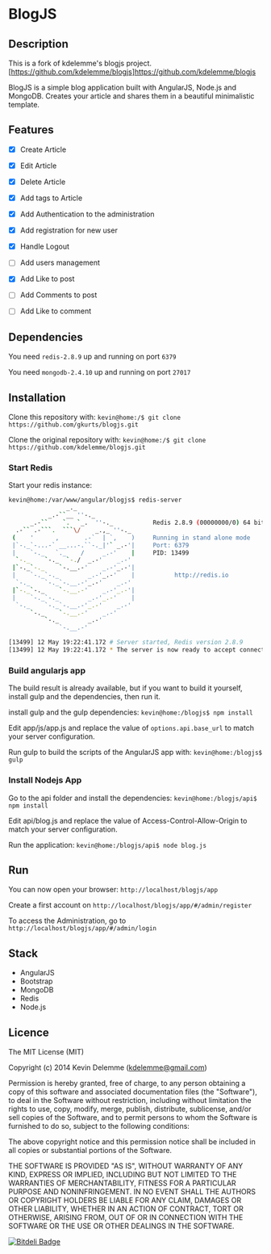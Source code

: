 # BlogJS


## Description

This is a fork of kdelemme's blogjs project. [https://github.com/kdelemme/blogjs]https://github.com/kdelemme/blogjs

BlogJS is a simple blog application built with AngularJS, Node.js and MongoDB. Creates your article and shares them in a beautiful minimalistic template.

## Features

- [x] Create Article
- [x] Edit Article
- [x] Delete Article
- [x] Add tags to Article
- [x] Add Authentication to the administration
- [x] Add registration for new user
- [x] Handle Logout
- [ ] Add users management
- [x] Add Like to post
- [ ] Add Comments to post
- [ ] Add Like to comment


## Dependencies

You need `redis-2.8.9` up and running on port `6379`

You need `mongodb-2.4.10` up and running on port `27017`

## Installation

Clone this repository with: `kevin@home:/$ git clone https://github.com/gkurts/blogjs.git`

Clone the original repository with: `kevin@home:/$ git clone https://github.com/kdelemme/blogjs.git`

### Start Redis

Start your redis instance:
```bash
kevin@home:/var/www/angular/blogjs$ redis-server 
                _._                                                  
           _.-``__ ''-._                                             
      _.-``    `.  `_.  ''-._           Redis 2.8.9 (00000000/0) 64 bit
  .-`` .-```.  ```\/    _.,_ ''-._                                   
 (    '      ,       .-`  | `,    )     Running in stand alone mode
 |`-._`-...-` __...-.``-._|'` _.-'|     Port: 6379
 |    `-._   `._    /     _.-'    |     PID: 13499
  `-._    `-._  `-./  _.-'    _.-'                                   
 |`-._`-._    `-.__.-'    _.-'_.-'|                                  
 |    `-._`-._        _.-'_.-'    |           http://redis.io        
  `-._    `-._`-.__.-'_.-'    _.-'                                   
 |`-._`-._    `-.__.-'    _.-'_.-'|                                  
 |    `-._`-._        _.-'_.-'    |                                  
  `-._    `-._`-.__.-'_.-'    _.-'                                   
      `-._    `-.__.-'    _.-'                                       
          `-._        _.-'                                           
              `-.__.-'                                               

[13499] 12 May 19:22:41.172 # Server started, Redis version 2.8.9
[13499] 12 May 19:22:41.172 * The server is now ready to accept connections on port 6379
```

### Build angularjs app

The build result is already available, but if you want to build it yourself, install gulp and the dependencies, then run it.

install gulp and the gulp dependencies: `kevin@home:/blogjs$ npm install`

Edit app/js/app.js and replace the value of `options.api.base_url` to match your server configuration.

Run gulp to build the scripts of the AngularJS app with: `kevin@home:/blogjs$ gulp`

### Install Nodejs App

Go to the api folder and install the dependencies: `kevin@home:/blogjs/api$ npm install`

Edit api/blog.js and replace the value of Access-Control-Allow-Origin to match your server configuration.

Run the application: `kevin@home:/blogjs/api$ node blog.js`

## Run

You can now open your browser: `http://localhost/blogjs/app`

Create a first account on `http://localhost/blogjs/app/#/admin/register`

To access the Administration, go to `http://localhost/blogjs/app/#/admin/login`

## Stack

* AngularJS
* Bootstrap
* MongoDB
* Redis
* Node.js

## Licence
The MIT License (MIT)

Copyright (c) 2014 Kevin Delemme (kdelemme@gmail.com)

Permission is hereby granted, free of charge, to any person obtaining a copy
of this software and associated documentation files (the "Software"), to deal
in the Software without restriction, including without limitation the rights
to use, copy, modify, merge, publish, distribute, sublicense, and/or sell
copies of the Software, and to permit persons to whom the Software is
furnished to do so, subject to the following conditions:

The above copyright notice and this permission notice shall be included in
all copies or substantial portions of the Software.

THE SOFTWARE IS PROVIDED "AS IS", WITHOUT WARRANTY OF ANY KIND, EXPRESS OR
IMPLIED, INCLUDING BUT NOT LIMITED TO THE WARRANTIES OF MERCHANTABILITY,
FITNESS FOR A PARTICULAR PURPOSE AND NONINFRINGEMENT. IN NO EVENT SHALL THE
AUTHORS OR COPYRIGHT HOLDERS BE LIABLE FOR ANY CLAIM, DAMAGES OR OTHER
LIABILITY, WHETHER IN AN ACTION OF CONTRACT, TORT OR OTHERWISE, ARISING FROM,
OUT OF OR IN CONNECTION WITH THE SOFTWARE OR THE USE OR OTHER DEALINGS IN
THE SOFTWARE.


[![Bitdeli Badge](https://d2weczhvl823v0.cloudfront.net/kdelemme/blogjs/trend.png)](https://bitdeli.com/free "Bitdeli Badge")

